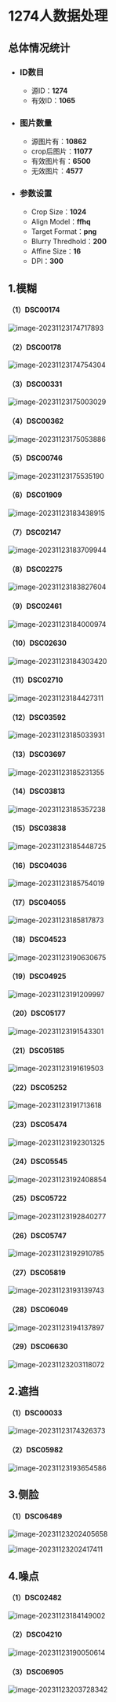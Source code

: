 # 1274人数据处理

## 总体情况统计

+ ### ID数目

  + 源ID：**1274**
  + 有效ID：**1065**

+ ### 图片数量

  + 源图片有：**10862**
  + crop后图片：**11077**
  + 有效图片有：**6500**
  + 无效图片：**4577**

+ ### 参数设置

  + Crop Size：**1024**
  + Align Model：**ffhq**
  + Target Format：**png**
  + Blurry Thredhold：**200**
  + Affine Size：**16**
  + DPI：**300**

## 1.模糊

#### （1）DSC00174

![image-20231123174717893](images/image-20231123174717893.png)

#### （2）DSC00178

![image-20231123174754304](images/image-20231123174754304.png)

#### （3）DSC00331

![image-20231123175003029](images/image-20231123175003029.png)

#### （4）DSC00362

![image-20231123175053886](images/image-20231123175053886.png)

#### （5）DSC00746

![image-20231123175535190](images/image-20231123175535190.png)

#### （6）DSC01909

![image-20231123183438915](images/image-20231123183438915.png)

#### （7）DSC02147

![image-20231123183709944](images/image-20231123183709944.png)

#### （8）DSC02275

![image-20231123183827604](images/image-20231123183827604.png)

#### （9）DSC02461

![image-20231123184000974](images/image-20231123184000974.png)

#### （10）DSC02630

![image-20231123184303420](images/image-20231123184303420.png)

#### （11）DSC02710

![image-20231123184427311](images/image-20231123184427311.png)

#### （12）DSC03592

![image-20231123185033931](images/image-20231123185033931.png)

#### （13）DSC03697

![image-20231123185231355](images/image-20231123185231355.png)

#### （14）DSC03813

![image-20231123185357238](images/image-20231123185357238.png)

#### （15）DSC03838

![image-20231123185448725](images/image-20231123185448725.png)

#### （16）DSC04036

![image-20231123185754019](images/image-20231123185754019.png)

#### （17）DSC04055

![image-20231123185817873](images/image-20231123185817873.png)

#### （18）DSC04523

![image-20231123190630675](images/image-20231123190630675.png)

#### （19）DSC04925

![image-20231123191209997](images/image-20231123191209997.png)

#### （20）DSC05177

![image-20231123191543301](images/image-20231123191543301.png)

#### （21）DSC05185

![image-20231123191619503](images/image-20231123191619503.png)

#### （22）DSC05252

![image-20231123191713618](images/image-20231123191713618.png)

#### （23）DSC05474

![image-20231123192301325](images/image-20231123192301325.png)

#### （24）DSC05545

![image-20231123192408854](images/image-20231123192408854.png)

#### （25）DSC05722

![image-20231123192840277](images/image-20231123192840277.png)

#### （26）DSC05747

![image-20231123192910785](images/image-20231123192910785.png)

#### （27）DSC05819

![image-20231123193139743](images/image-20231123193139743.png)

#### （28）DSC06049

![image-20231123194137897](images/image-20231123194137897.png)

#### （29）DSC06630

![image-20231123203118072](images/image-20231123203118072.png)

## 2.遮挡

#### （1）DSC00033

![image-20231123174326373](images/image-20231123174326373.png)

#### （2）DSC05982

![image-20231123193654586](images/image-20231123193654586.png)

## 3.侧脸

#### （1）DSC06489

![image-20231123202405658](images/image-20231123202405658.png)

![image-20231123202417411](images/image-20231123202417411.png)

## 4.噪点

#### （1）DSC02482

![image-20231123184149002](images/image-20231123184149002.png)

#### （2）DSC04210

![image-20231123190050614](images/image-20231123190050614.png)

#### （3）DSC06905

![image-20231123203728342](images/image-20231123203728342.png)
